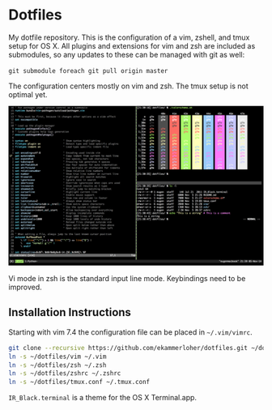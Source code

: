 # Dotfiles

My dotfile repository. This is the configuration of a vim, zshell,
and tmux setup for OS X. All plugins and extensions for vim and zsh are
included as submodules, so any updates to these can be managed with git
as well:

`git submodule foreach git pull origin master`

The configuration centers mostly on vim and zsh. The tmux setup is not
optimal yet.

![screenshot](screenshot.png)

Vi mode in zsh is the standard input line mode.
Keybindings need to be improved.

## Installation Instructions

Starting with vim 7.4 the configuration file can be placed in `~/.vim/vimrc`.

```bash
git clone --recursive https://github.com/ekammerloher/dotfiles.git ~/dotfiles
ln -s ~/dotfiles/vim ~/.vim
ln -s ~/dotfiles/zsh ~/.zsh
ln -s ~/dotfiles/zshrc ~/.zshrc
ln -s ~/dotfiles/tmux.conf ~/.tmux.conf
```

`IR_Black.terminal` is a theme for the OS X Terminal.app.
